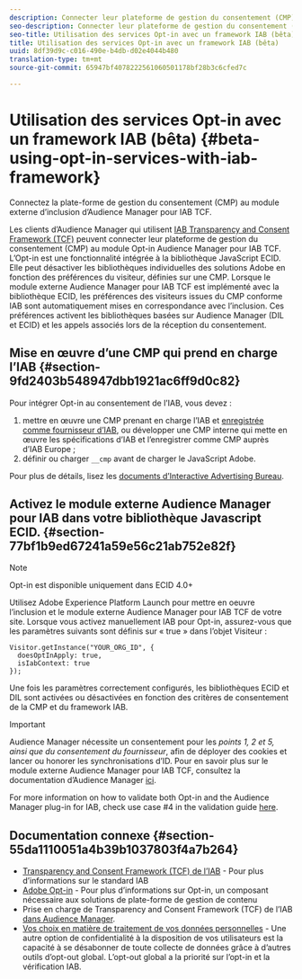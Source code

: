```yaml
---
description: Connecter leur plateforme de gestion du consentement (CMP) à l’aide du module Opt-in externe Audience Manager pour IAB Transparency and Consent Framework (TCF).
seo-description: Connecter leur plateforme de gestion du consentement (CMP) à l’aide du module externe Audience Manager pour IAB Transparency and Consent Framework (TCF).
seo-title: Utilisation des services Opt-in avec un framework IAB (bêta)
title: Utilisation des services Opt-in avec un framework IAB (bêta)
uuid: 8df39d9c-c016-490e-b4db-d02e4044b480
translation-type: tm+mt
source-git-commit: 65947bf4078222561060501178bf28b3c6cfed7c

---
```



# Utilisation des services Opt-in avec un framework IAB (bêta) {#beta-using-opt-in-services-with-iab-framework}

Connectez la plate-forme de gestion du consentement (CMP) au module externe d’inclusion d’Audience Manager pour IAB TCF.

Les clients d’Audience Manager qui utilisent [IAB Transparency and Consent Framework (TCF)](https://iabtechlab.com/standards/gdpr-transparency-and-consent-framework/) peuvent connecter leur plateforme de gestion du consentement (CMP) au module Opt-in Audience Manager pour IAB TCF. L’Opt-in est une fonctionnalité intégrée à la bibliothèque JavaScript ECID. Elle peut désactiver les bibliothèques individuelles des solutions Adobe en fonction des préférences du visiteur, définies sur une CMP. Lorsque le module externe Audience Manager pour IAB TCF est implémenté avec la bibliothèque ECID, les préférences des visiteurs issues du CMP conforme IAB sont automatiquement mises en correspondance avec l’inclusion. Ces préférences activent les bibliothèques basées sur Audience Manager (DIL et ECID) et les appels associés lors de la réception du consentement.

## Mise en œuvre d’une CMP qui prend en charge l’IAB {#section-9fd2403b548947dbb1921ac6ff9d0c82}

Pour intégrer Opt-in au consentement de l’IAB, vous devez :

1. mettre en œuvre une CMP prenant en charge l’IAB et [enregistrée comme fournisseur d’IAB](https://vendorlist.consensu.org/vendorlist.json), ou développer une CMP interne qui mette en œuvre les spécifications d’IAB et l’enregistrer comme CMP auprès d’IAB Europe ;
1. définir ou charger `__cmp` avant de charger le JavaScript Adobe.

Pour plus de détails, lisez les [documents d’Interactive Advertising Bureau](https://github.com/InteractiveAdvertisingBureau/GDPR-Transparency-and-Consent-Framework/blob/master/v1.1%20Implementation%20Guidelines.md).

## Activez le module externe Audience Manager pour IAB dans votre bibliothèque Javascript ECID. {#section-77bf1b9ed67241a59e56c21ab752e82f}

>[!NOTE]
>
>Opt-in est disponible uniquement dans ECID 4.0+

Utilisez Adobe Experience Platform Launch pour mettre en oeuvre l’inclusion et le module externe Audience Manager pour IAB TCF de votre site. Lorsque vous activez manuellement IAB pour Opt-in, assurez-vous que les paramètres suivants sont définis sur « true » dans l’objet Visiteur :

```
Visitor.getInstance("YOUR_ORG_ID", {  
  doesOptInApply: true,   
  isIabContext: true   
});
```

Une fois les paramètres correctement configurés, les bibliothèques ECID et DIL sont activées ou désactivées en fonction des critères de consentement de la CMP et du framework IAB.

>[!IMPORTANT]
>
>Audience Manager nécessite un consentement pour les *points 1, 2 et 5, ainsi que du consentement du fournisseur*, afin de déployer des cookies et lancer ou honorer les synchronisations d’ID. Pour en savoir plus sur le module externe Audience Manager pour IAB TCF, consultez la documentation d’Audience Manager [ici](https://docs.adobe.com/help/en/audience-manager/user-guide/overview/gdpr/aam-iab-plugin.html).

For more information on how to validate both Opt-in and the Audience Manager plug-in for IAB, check use case #4 in the validation guide [here](../../implementation-guides/opt-in-service/testing-optin-and-iab-plugin.md#section-ca5c6f92fbdf4fd29b4acb6b644efbd0).

## Documentation connexe {#section-55da1110051a4b39b1037803f4a7b264}

* [Transparency and Consent Framework (TCF) de l’IAB](https://iabtechlab.com/standards/gdpr-transparency-and-consent-framework/) - Pour plus d’informations sur le standard IAB
* [Adobe Opt-in](../../implementation-guides/opt-in-service/optin-overview.md#concept-f9b5db0d27a245fbadd3e19162319360) - Pour plus d’informations sur Opt-in, un composant nécessaire aux solutions de plate-forme de gestion de contenu
* Prise en charge de Transparency and Consent Framework (TCF) de l’IAB [dans Audience Manager](https://marketing-beta.adobe.com/resources/help/aam/iab-support/aam-iab-support.html).
* [Vos choix en matière de traitement de vos données personnelles](https://www.adobe.com/privacy/opt-out.html#customeruse) - Une autre option de confidentialité à la disposition de vos utilisateurs est la capacité à se désabonner de toute collecte de données grâce à d’autres outils d’opt-out global. L’opt-out global a la priorité sur l’opt-in et la vérification IAB.

